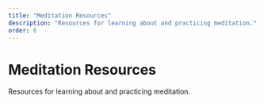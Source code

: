 ```yaml
---
title: "Meditation Resources"
description: "Resources for learning about and practicing meditation."
order: 6
---
```


# Meditation Resources

Resources for learning about and practicing meditation.